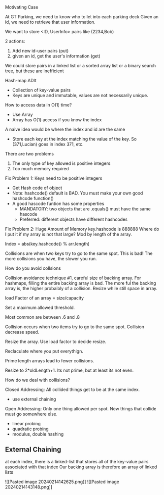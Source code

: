 Motivating Case

At GT Parking, we need to know who to let into each parking deck
Given an id, we need to retrieve that user information.

We want to store \<ID, UserInfo\> pairs like (2234,Bob)

2 actions:
1. Add new id-user pairs (put)
2. given an id, get the user's information (get)

We could store pairs in a linked list or a sorted array list or a binary search tree, but these are inefficient

Hash-map ADIt
- Collection of key-value pairs
- Keys are unique and immutable, values are not necessarily unique.

How to access data in O(1) time?
- Use Array
- Array has O(1) access if you know the index

A naive idea would be where the index and id are the same
- Store each key at the index matching the value of the key. So (371,Lucian) goes in index 371, etc.

There are two problems
1. The only type of key allowed is positive integers
2. Too much memory required

Fix Problem 1: Keys need to be positive integers
- Get Hash code of object
- Note: hashcode() default is BAD. You must make your own good hashcode function()
- A good hascode funtion has some properties
	- MANDATORY: two objects that are .equals() must have the same hascode
	- Preferred: different objects have different hashcodes

Fix Problem 2: Huge Amount of Memory
key.hashcode is 888888
Where do I put it if my array is not that large? Mod by length of the array.

Index = abs(key.hashcode() % arr.length)




Collisions are when two keys try to go to the same spot. This is bad! The more collisions you have, the slower you run.

How do you avoid collsions

Collision avoidance technique  #1, careful size of backing array. For hashmaps, filling the entire backing array is bad. The more ful the backing array is, the higher probaibly of a collision. Resize while still space in array.

load Factor of an array = size/capacity

Set a maximum allowed threshold.

Most common are between .6 and .8

Collision occurs when two items try to go to the same spot. Collision decrease speed.

Resize the array. Use load factor to decide resize.

Reclaculate where you put everythign.

Prime length arrays lead to fewer collisions.

Resize to 2\*oldLength+1. Its not prime, but at least its not even.

How do we deal with collisions?

Closed Addressing: All collided things get to be at the same index.

- use external chaining

Open Addressing: Only one thing allowed per spot. New things that collide must go somewhere else.
- linear probing
- quadratic probing
- modulus, double hashing

## External Chaining

at each index, there is a linked-list that stores all of the key-value pairs associated with that index
Our backing array is therefore an array of linked lists

![[Pasted image 20240214142625.png]]
![[Pasted image 20240214143148.png]]

